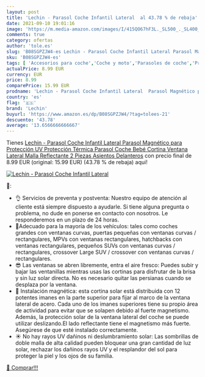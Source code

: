 ```yaml
---
layout: post
title: 'Lechin - Parasol Coche Infantil Lateral  al 43.78 % de rebaja'
date: 2021-09-10 19:01:16
image: 'https://m.media-amazon.com/images/I/415QO67hF3L._SL500_._SL400_.jpg'
comments: true
category: ofertas
author: 'tole.es'
slug: 'B08SGPZJW4-es Lechin - Parasol Coche Infantil Lateral Parasol Magnético...'
sku: 'B08SGPZJW4-es'
tags: [ 'Accesorios para coche','Coche y moto','Parasoles de coche','Protector solar lateral para coche','bebé','lechin', ]
actualPrice: 8.99 EUR
currency: EUR
price: 8.99
comparePrice: 15.99 EUR
prodname: 'Lechin - Parasol Coche Infantil Lateral  Parasol Magnético para Protección UV  Protección Térmica  Parasol Coche Bebé  Cortina Ventana Lateral  Malla Reflectante  2 Piezas  Asientos Delanteros'
country: 'es'
flag: '🇪🇸'
brand: 'Lechin'
buyurl: 'https://www.amazon.es/dp/B08SGPZJW4/?tag=tolees-21'
descuento: '43.78'
average: '13.6566666666667'
---
```


Tienes [Lechin - Parasol Coche Infantil Lateral  Parasol Magnético para Protección UV  Protección Térmica  Parasol Coche Bebé  Cortina Ventana Lateral  Malla Reflectante  2 Piezas  Asientos Delanteros](https://www.amazon.es/dp/B08SGPZJW4/?tag=tolees-21) con precio final de  8.99 EUR (original: 15.99 EUR) (43.78 %  de rebaja) aqui!

[![Lechin - Parasol Coche Infantil Lateral ](https://m.media-amazon.com/images/I/415QO67hF3L._SL500_._SL400_.jpg)](https://www.amazon.es/dp/B08SGPZJW4/?tag=tolees-21)

🔎:

- 👌 Servicios de preventa y postventa: Nuestro equipo de atención al cliente está siempre dispuesto a ayudarle. Si tiene alguna pregunta o problema, no dude en ponerse en contacto con nosotros. Le responderemos en un plazo de 24 horas.
- 🚗Adecuado para la mayoría de los vehículos: tales como coches grandes con ventanas curvas, puertas pequeñas con ventanas curvas / rectangulares, MPVs con ventanas rectangulares, hatchbacks con ventanas rectangulares, pequeños SUVs con ventanas curvas / rectangulares, crossover Large SUV / crossover con ventanas curvas / rectangulares.
- 😎 Las ventanas se abren libremente, entra el aire fresco: Puedes subir y bajar las ventanillas mientras usas las cortinas para disfrutar de la brisa y sin luz solar directa. No es necesario quitar las persianas cuando se desplaza por la ventana.
- 🧲 Instalación magnética: esta cortina solar está distribuida con 12 potentes imanes en la parte superior para fijar al marco de la ventana lateral de acero. Cada uno de los imanes superiores tiene su propio área de actividad para evitar que se solapen debido al fuerte magnetismo. Además, la protección solar de la ventana lateral del coche se puede utilizar deslizando.El lado reflectante tiene el magnetismo más fuerte. Asegúrese de que esté instalado correctamente.
- ☀ No hay rayos UV dañinos ni deslumbramiento solar: Las sombrillas de doble malla de alta calidad pueden bloquear una gran cantidad de luz solar, rechazar los dañinos rayos UV y el resplandor del sol para proteger la piel y los ojos de su familia.

[🛒 Comprar!!!](https://www.amazon.es/dp/B08SGPZJW4/?tag=tolees-21)
